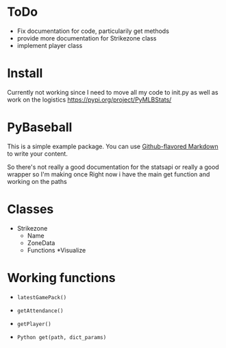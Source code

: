# ToDo
* Fix documentation for code, particularily get methods 
* provide more documentation for Strikezone class
* implement player class

# Install
Currently not working since I need to move all my code to init.py as well as work on the logistics
https://pypi.org/project/PyMLBStats/

# PyBaseball

This is a simple example package. You can use
[Github-flavored Markdown](https://guides.github.com/features/mastering-markdown/)
to write your content.

So there's not really a good documentation for the statsapi or really a good wrapper so I'm making once
Right now i have the main get function and working on the paths

# Classes
* Strikezone 
  * Name
  * ZoneData
  * Functions
    *Visualize

# Working functions

* `latestGamePack()`

* `getAttendance()`

* `getPlayer()`

* `Python get(path, dict_params)`
 
